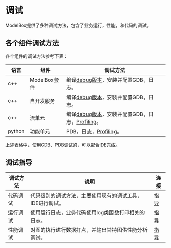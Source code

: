 
# 调试


ModelBox提供了多种调试方法，包含了业务运行，性能，和代码的调试。

## 各个组件调试方法

各个组件的调试方法参考下表：

|语言|组件|调试方法|
|--|--|--|
|c++|ModelBox套件|编译[debug版本](../../get-start/compile.html#编译和安装)，安装并配置GDB，日志。
|c++|自开发服务|编译[debug版本](../../get-start/compile.html#编译和安装)，安装并配置GDB，日志。
|c++|流单元|编译[debug版本](../../get-start/compile.html#编译和安装)，安装并配置GDB，日志，[Profiling](../../develop/debug/profiling.md)。
|python|功能单元|PDB，日志，[Profiling](../../develop/debug/profiling.md)。


上述表格中，使用GDB、PDB调试的，可以配合IDE完成。

## 调试指导

|调试方法|说明|连接|
|--|--|--|
|代码调试|代码级别的调试方法，主要使用现有的调试工具，IDE进行调试。|[指导](code-debug.md)|
|运行调试|使用运行日志，业务代码使用log类函数打印相关的日志。|[指导](log.md)|
|性能调试|对图的执行进行数据打点，并输出甘特图供性能分析调试。|[指导](profiling.md)|
